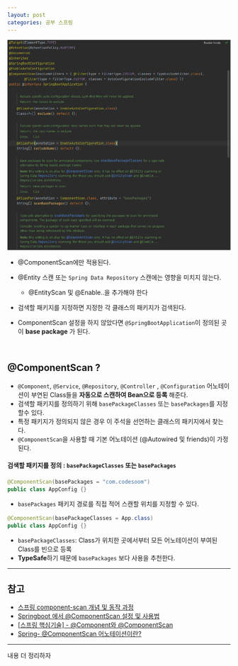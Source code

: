 ```yaml
---
layout: post
categories: 공부 스프링
---
```

![alt](/assets/img/SpringBootApplication.png)

- @ComponentScan에만 적용된다. 
- @Entity 스캔 또는 `Spring Data Repository` 스캔에는 영향을 미치지 않는다. 
  - @EntityScan 및 @Enable..을 추가해야 한다
- 검색할 패키지를 지정하면 지정한 각 클래스의 패키지가 검색된다. 


- ComponentScan 설정을 하지 않았다면 `@SpringBootApplication`이 정의된 곳이 **base package** 가 된다. 

<br>

## @ComponentScan ? 
- `@Component`, `@Service`, `@Repository`, `@Controller` , `@Configuration` 어노테이션이 부연된 Class들을 **자동으로 스캔하여 Bean으로 등록** 해준다.
- 검색할 패키지를 정의하기 위해 `basePackageClasses` 또는 `basePackages`를 지정할수 있다.
- 특정 패키지가 정의되지 않은 경우 이 주석을 선언하는 클래스의 패키지에서 찾는다. 
- `@ComponentScan`을 사용할 때 기본 어노테이션 (@Autowired 및 friends)이 가정된다. 

#### 검색할 패키지를 정의 : `basePackageClasses` 또는 `basePackages`

```java
@ComponentScan(basePackages = "com.codesoom")
public class AppConfig {} 
```
- `basePackages` 패키지 경로를 직접 적어 스캔할 위치를 지정할 수 있다. 

```java
@ComponentScan(basePackageClasses = App.class)
public class AppConfig {} 
```
- `basePackageClasses`: Class가 위치한 곳에서부터 모든 어노테이션이 부여된 Class를 빈으로 등록 
- **TypeSafe**하기 때문에 `basePackages` 보다 사용을 추천한다. 

<hr>

## 참고 
- [스프링 component-scan 개념 및 동작 과정](https://velog.io/@hyun-jii/%EC%8A%A4%ED%94%84%EB%A7%81-component-scan-%EA%B0%9C%EB%85%90-%EB%B0%8F-%EB%8F%99%EC%9E%91-%EA%B3%BC%EC%A0%95)
- [Springboot 에서 @ComponentScan 설정 및 사용법](https://oingdaddy.tistory.com/254)
- [[스프링 핵심기술] - @Component와 @ComponentScan](https://jjingho.tistory.com/9)
- [Spring- @ComponentScan 어노테이션이란?](https://galid1.tistory.com/510)

<hr>

내용 더 정리하자 
